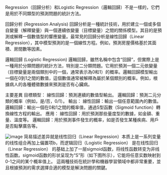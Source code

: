 Regression（回歸分析）和Logistic Regression（邏輯回歸）不是一樣的，它們是用於不同類型的預測問題的統計方法。



回歸分析 (Regression Analysis)
回歸分析是一種統計技術，用於建立一個或多個自變量（解釋變量）與一個連續依變量（目標變量）之間的關係模型。其目的是預測或解釋一個數值型的響應變量。最常見的回歸分析是線性回歸（Linear Regression），其中模型預測的是一個線性方程。例如，預測房屋價格基於其面積、房間數等因素。

邏輯回歸 (Logistic Regression)
邏輯回歸，雖然名稱中包含“回歸”，但實際上是一種用於分類問題的統計方法，特別是二分類問題。它用於預測一個二元依變量（目標變量是兩個類別中的一個，通常表示為0和1）的概率。邏輯回歸模型輸出一個在0到1之間的數值，這個數值通常被解釋為屬於某個類別的概率。例如，根據病人的各種體徵數據來預測是否有心臟病。

主要差異
目標類型：
  線性回歸：預測連續的數值型輸出。
  邏輯回歸：預測二元分類的概率（例如，是/否，0/1）。
輸出：
  線性回歸：輸出一個任意範圍內的數值。
  邏輯回歸：輸出一個在0和1之間的概率值，通過S型函數（Sigmoid function）轉換線性方程的輸出。
應用：
  線性回歸：用於預測那些量度型的數據，如金額、重量、溫度等。
  邏輯回歸：用於預測事件發生的概率，如是否發生某種疾病、用戶是否點擊廣告等。

![image](https://github.com/joycelai140420/MachineLearning/assets/167413809/b8c98fdf-3ddb-40d7-a306-31c5b9ff6752)
简易描述差异就是线性回归（Linear Regression）本质上是一系列变量 
 的线性组合再加上偏置项b，而逻辑回归（Logistic Regression） 是在线性回归（Linear Regression） 的基础上加了一层sigmoid函数，将线性函数转变为非线性函数。sigmoid函数的形状呈现为“S”形（如下图所示），它能将任意实数映射到0-1之间的某个概率值上。
這兩種技術在統計學和機器學習領域中都非常重要，並且根據預測的需求選擇合適的模型是解決問題的關鍵。
